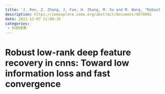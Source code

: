 ```yaml
---
title: 'J. Ren, Z. Zhang, J. Fan, H. Zhang, M. Xu and M. Wang, "Robust Low-rank Deep Feature Recovery in CNNs: Toward Low Information Loss and Fast Convergence," 2021 IEEE International Conference on Data Mining (ICDM), Auckland, New Zealand, 2021, pp. 529-538, doi: 10.1109/ICDM51629.2021.00064.'
description: https://ieeexplore.ieee.org/abstract/document/9679091
date: 2021-12-07 11:09:39
categories:
 - 科研成果
---
```

# Robust low-rank deep feature recovery in cnns: Toward low information loss and fast convergence